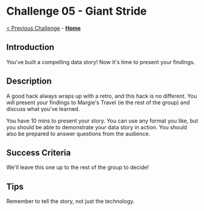 # Challenge 05 - Giant Stride

[< Previous Challenge](./Challenge-04.md) - **[Home](../README.md)**

## Introduction

You've built a compelling data story! Now it's time to present your findings.

## Description

A good hack always wraps up with a retro, and this hack is no different. You will present your findings to Margie's Travel (ie the rest of the group) and discuss what you've learned.

You have 10 mins to present your story. You can use any format you like, but you should be able to demonstrate your data story in action. You should also be prepared to answer questions from the audience.

## Success Criteria

We'll leave this one up to the rest of the group to decide!

## Tips

Remember to tell the story, not just the technology.
